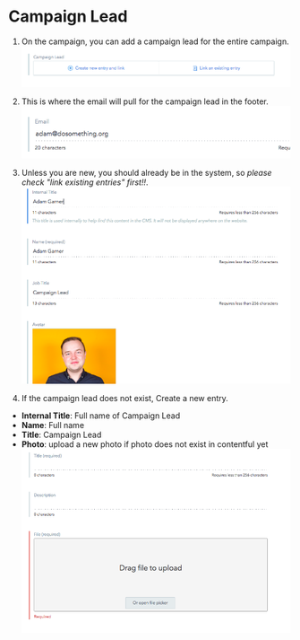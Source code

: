 # Campaign Lead

1) On the campaign, you can add a campaign lead for the entire campaign.
![Campaign Lead](../_assets/campaignlead.png)

2) This is where the email will pull for the campaign lead in the footer.
![Campaign Lead](../_assets/authoremail.png)

3) Unless you are new, you should already be in the system, so *please check "link existing entries" first!!*.
![Campaign Lead](../_assets/author2.png)

4) If the campaign lead does not exist, Create a new entry.
- **Internal Title**: Full name of Campaign Lead
- **Name**: Full name
- **Title**: Campaign Lead
- **Photo**: upload a new photo if photo does not exist in contentful yet
![Campaign Lead](../_assets/photoadd.png)
